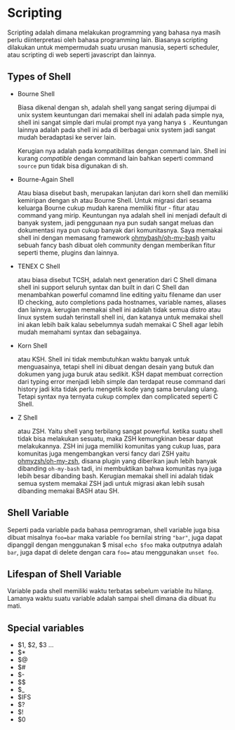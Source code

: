 # Scripting

Scripting adalah dimana melakukan programming yang bahasa nya masih perlu
diinterpretasi oleh bahasa programming lain. Biasanya scripting dilakukan untuk
mempermudah suatu urusan manusia, seperti scheduler, atau scripting di web
seperti javascript dan lainnya.

## Types of Shell
* Bourne Shell

    Biasa dikenal dengan sh, adalah shell yang sangat sering dijumpai di unix
    system keuntungan dari memakai shell ini adalah pada simple nya, shell ini
    sangat simple dari mulai prompt nya yang hanya `$ `. Keuntungan lainnya
    adalah pada shell ini ada di berbagai unix system jadi sangat mudah
    beradaptasi ke server lain.

    Kerugian nya adalah pada kompatibilitas dengan command lain. Shell ini
    kurang *compatible* dengan command lain bahkan seperti command `source` pun
    tidak bisa digunakan di sh.

* Bourne-Again Shell

    Atau biasa disebut bash, merupakan lanjutan dari korn shell dan memiliki
    kemiripan dengan sh atau Bourne Shell. Untuk migrasi dari sesama keluarga
    Bourne cukup mudah karena memiliki fitur - fitur atau command yang mirip.
    Keuntungan nya adalah shell ini menjadi default di banyak system, jadi
    penggunaan nya pun sudah sangat meluas dan dokumentasi nya pun cukup banyak
    dari komunitasnya. Saya memakai shell ini dengan memasang framework
    [ohmybash/oh-my-bash](https://github.com/ohmybash/oh-my-bash) yaitu sebuah
    fancy bash dibuat oleh community dengan memberikan fitur seperti theme,
    plugins dan lainnya.

* TENEX C Shell

    atau biasa disebut TCSH, adalah next generation dari C Shell dimana shell
    ini support seluruh syntax dan built in dari C Shell dan menambahkan
    powerful comamnd line editing yaitu filename dan user ID checking, auto
    completions pada hostnames, variable names, aliases dan lainnya. kerugian
    memakai shell ini adalah tidak semua distro atau linux system sudah
    terinstall shell ini, dan katanya untuk memakai shell ini akan lebih baik
    kalau sebelumnya sudah memakai C Shell agar lebih mudah memahami syntax dan
    sebagainya.

* Korn Shell

    atau KSH. Shell ini tidak membutuhkan waktu banyak untuk menguasainya,
    tetapi shell ini dibuat dengan desain yang butuk dan dokumen yang juga buruk
    atau sedikit. KSH dapat membuat correction dari typing error menjadi lebih
    simple dan terdapat reuse command dari history jadi kita tidak perlu
    mengetik kode yang sama berulang ulang. Tetapi syntax nya ternyata cukup
    complex dan complicated seperti C Shell.

* Z Shell 

    atau ZSH. Yaitu shell yang terbilang sangat powerful. ketika suatu shell
    tidak bisa melakukan sesuatu, maka ZSH kemungkinan besar dapat melakukannya.
    ZSH ini juga memiliki komunitas yang cukup luas, para komunitas juga
    mengembangkan versi fancy dari ZSH yaitu
    [ohmyzsh/oh-my-zsh](https://github.com/ohmyzsh/ohmyzsh), disana plugin yang
    diberikan jauh lebih banyak dibanding `oh-my-bash` tadi, ini membuktikan
    bahwa komunitas nya juga lebih besar dibanding bash. Kerugian memakai shell
    ini adalah tidak semua system memakai ZSH jadi untuk migrasi akan lebih
    susah dibanding memakai BASH atau SH.

## Shell Variable

Seperti pada variable pada bahasa pemrograman, shell variable juga bisa dibuat
misalnya `foo=bar` maka variable `foo` bernilai string `"bar"`, juga dapat
dipanggil dengan menggunakan $ misal `echo $foo` maka outputnya adalah `bar`,
juga dapat di delete dengan cara `foo=` atau menggunakan `unset foo`.

## Lifespan of Shell Variable

Variable pada shell memiliki waktu terbatas sebelum variable itu hilang. Lamanya
waktu suatu variable adalah sampai shell dimana dia dibuat itu mati.

## Special variables
* \$1, \$2, \$3 ...
* \$*
* \$@
* \$#
* \$-
* \$\$
* \$_
* \$IFS
* \$?
* \$!
* \$0
